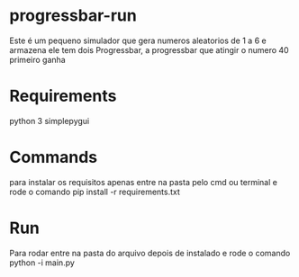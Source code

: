 # progressbar-run
Este é um pequeno simulador que gera numeros aleatorios de 1 a 6 e armazena
ele tem dois Progressbar, a progressbar que atingir o numero 40 primeiro ganha

# Requirements
python 3
simplepygui

# Commands
para instalar os requisitos apenas entre na pasta pelo cmd ou terminal e rode o comando
pip install -r requirements.txt

# Run
Para rodar entre na pasta do arquivo depois de instalado e rode o comando
python -i main.py
